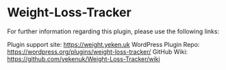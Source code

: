 # Weight-Loss-Tracker

For further information regarding this plugin, please use the following links:

Plugin support site: https://weight.yeken.uk
WordPress Plugin Repo: https://wordpress.org/plugins/weight-loss-tracker/
GitHub Wiki: https://github.com/yekenuk/Weight-Loss-Tracker/wiki
